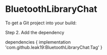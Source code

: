 # BluetoothLibraryChat
To get a Git project into your build:
	
  
  
 Step 2. Add the dependency
 
 
  dependencies {
	        implementation 'com.github.leak19:BluetoothLibraryChat:Tag'
	}


